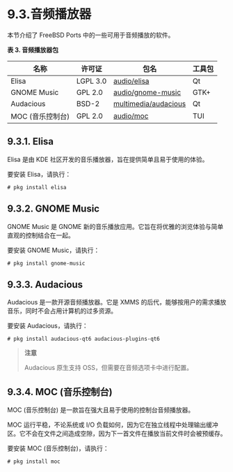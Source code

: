 # 9.3.音频播放器

本节介绍了 FreeBSD Ports 中的一些可用于音频播放的软件。

**表 3. 音频播放器包**

| 名称                    | 许可证   | 包名 | 工具包 |
| ------------------------- | -------- | ---- | ------ |
| Elisa                   | LGPL 3.0 | [audio/elisa](https://cgit.freebsd.org/ports/tree/audio/elisa/) | Qt |
| GNOME Music             | GPL 2.0  | [audio/gnome-music](https://cgit.freebsd.org/ports/tree/audio/gnome-music/) | GTK+ |
| Audacious               | BSD-2    | [multimedia/audacious](https://cgit.freebsd.org/ports/tree/multimedia/audacious/) | Qt |
| MOC (音乐控制台)        | GPL 2.0  | [audio/moc](https://cgit.freebsd.org/ports/tree/audio/moc/) | TUI |

## 9.3.1. Elisa

Elisa 是由 KDE 社区开发的音乐播放器，旨在提供简单且易于使用的体验。

要安装 Elisa，请执行：

```
# pkg install elisa
```

## 9.3.2. GNOME Music

GNOME Music 是 GNOME 新的音乐播放应用。它旨在将优雅的浏览体验与简单直观的控制结合在一起。

要安装 GNOME Music，请执行：

```
# pkg install gnome-music
```

## 9.3.3. Audacious

Audacious 是一款开源音频播放器。它是 XMMS 的后代，能够按用户的需求播放音乐，同时不会占用计算机的过多资源。

要安装 Audacious，请执行：

```
# pkg install audacious-qt6 audacious-plugins-qt6
```

>**注意**
>
>Audacious 原生支持 OSS，但需要在音频选项卡中进行配置。 

## 9.3.4. MOC (音乐控制台)

MOC (音乐控制台) 是一款旨在强大且易于使用的控制台音频播放器。

MOC 运行平稳，不论系统或 I/O 负载如何，因为它在独立线程中处理输出缓冲区。它不会在文件之间造成空隙，因为下一首文件在播放当前文件时会被预缓存。

要安装 MOC (音乐控制台)，请执行：

```
# pkg install moc
```
